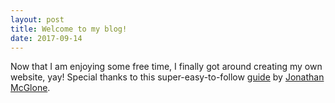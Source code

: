 ```yaml
---
layout: post
title: Welcome to my blog!
date: 2017-09-14
---
```

Now that I am enjoying some free time, I finally got around creating my own website, yay!
Special thanks to this super-easy-to-follow [guide](http://jmcglone.com/guides/github-pages/) by [Jonathan McGlone](http://jmcglone.com/).